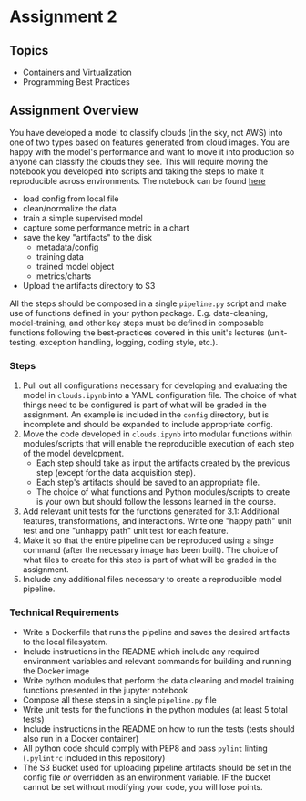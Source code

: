 # Assignment 2

## Topics

- Containers and Virtualization
- Programming Best Practices

## Assignment Overview

You have developed a model to classify clouds (in the sky, not AWS) into one of two types based on features generated from cloud images. You are happy with the model's performance and want to move it into production so anyone can classify the clouds they see. This will require moving the notebook you developed into scripts and taking the steps to make it reproducible across environments. The notebook can be found [here](./notebooks/clouds.ipynb)

- load config from local file
- clean/normalize the data
- train a simple supervised model
- capture some performance metric in a chart
- save the key "artifacts" to the disk
  - metadata/config
  - training data
  - trained model object
  - metrics/charts
- Upload the artifacts directory to S3

All the steps should be composed in a single `pipeline.py` script and make use of functions defined in your python package. E.g. data-cleaning, model-training, and other key steps must be defined in composable functions following the best-practices covered in this unit's lectures (unit-testing, exception handling, logging, coding style, etc.).

### Steps

1. Pull out all configurations necessary for developing and evaluating the model in `clouds.ipynb` into a YAML configuration file. The choice of what things need to be configured is part of what will be graded in the assignment. An example is included in the `config` directory, but is incomplete and should be expanded to include appropriate config.
2. Move the code developed in `clouds.ipynb` into modular functions within modules/scripts that will enable the reproducible execution of each step of the model development.
    - Each step should take as input the artifacts created by the previous step (except for the data acquisition step).
    - Each step's artifacts should be saved to an appropriate file.
    - The choice of what functions and Python modules/scripts to create is your own but should follow the lessons learned in the course.
3. Add relevant unit tests for the functions generated for 3.1: Additional features, transformations, and interactions. Write one "happy path" unit test and one "unhappy path" unit test for each feature.
4. Make it so that the entire pipeline can be reproduced using a singe command (after the necessary image has been built). The choice of what files to create for this step is part of what will be graded in the assignment.
5. Include any additional files necessary to create a reproducible model pipeline.

### Technical Requirements

- Write a Dockerfile that runs the pipeline and saves the desired artifacts to the local filesystem.
- Include instructions in the README which include any required environment variables and relevant commands for building and running the Docker image
- Write python modules that perform the data cleaning and model training functions presented in the jupyter notebook
- Compose all these steps in a single `pipeline.py` file
- Write unit tests for the functions in the python modules (at least 5 total tests)
- Include instructions in the README on how to run the tests (tests should also run in a Docker container)
- All python code should comply with PEP8 and pass `pylint` linting (`.pylintrc` included in this repository)
- The S3 Bucket used for uploading pipeline artifacts should be set in the config file *or* overridden as an environment variable. IF the bucket cannot be set without modifying your code, you will lose points.

